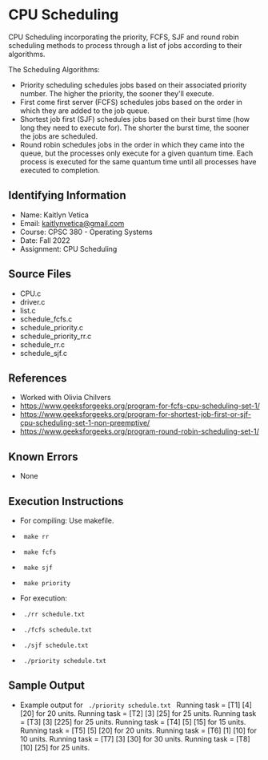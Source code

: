 # CPU Scheduling

CPU Scheduling incorporating the priority, FCFS, SJF and round robin scheduling methods to process through a list of jobs according to their algorithms.

The Scheduling Algorithms:
* Priority scheduling schedules jobs based on their associated priority number. The higher the priority, the sooner they'll execute. 
* First come first server (FCFS) schedules jobs based on the order in which they are added to the job queue. 
* Shortest job first (SJF) schedules jobs based on their burst time (how long they need to execute for). The shorter the burst time, the sooner the jobs are scheduled.
* Round robin schedules jobs in the order in which they came into the queue, but the processes only execute for a given quantum time. Each process is executed for the same quantum time until all processes have executed to completion.


## Identifying Information

* Name: Kaitlyn Vetica
* Email: kaitlynvetica@gmail.com
* Course: CPSC 380 - Operating Systems
* Date: Fall 2022
* Assignment: CPU Scheduling

## Source Files

* CPU.c
* driver.c
* list.c 
* schedule_fcfs.c
* schedule_priority.c
* schedule_priority_rr.c
* schedule_rr.c
* schedule_sjf.c 

## References

* Worked with Olivia Chilvers
* https://www.geeksforgeeks.org/program-for-fcfs-cpu-scheduling-set-1/
* https://www.geeksforgeeks.org/program-for-shortest-job-first-or-sjf-cpu-scheduling-set-1-non-preemptive/
* https://www.geeksforgeeks.org/program-round-robin-scheduling-set-1/


## Known Errors

* None

## Execution Instructions

* For compiling: Use makefile. 
* <code> make rr </code>
* <code> make fcfs </code>
* <code> make sjf </code>
* <code> make priority </code>

* For execution:
* <code> ./rr schedule.txt </code>
* <code> ./fcfs schedule.txt </code>
* <code> ./sjf schedule.txt </code>
* <code> ./priority schedule.txt </code>

## Sample Output

* Example output for <code> ./priority schedule.txt </code>
Running task = [T1] [4] [20] for 20 units.
Running task = [T2] [3] [25] for 25 units.
Running task = [T3] [3] [225] for 25 units.
Running task = [T4] [5] [15] for 15 units.
Running task = [T5] [5] [20] for 20 units.
Running task = [T6] [1] [10] for 10 units.
Running task = [T7] [3] [30] for 30 units.
Running task = [T8] [10] [25] for 25 units.
